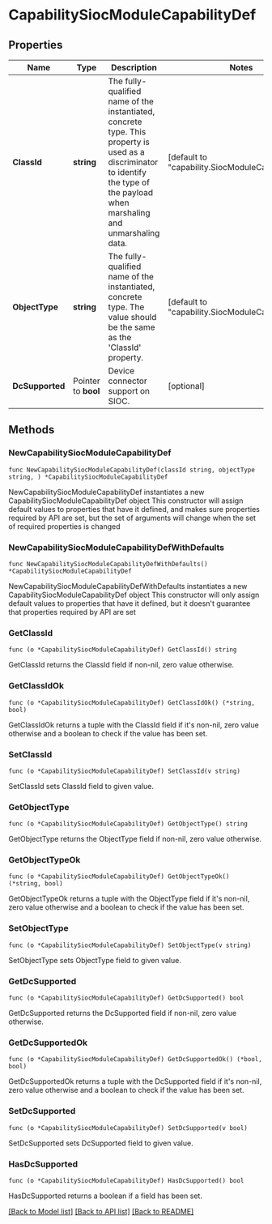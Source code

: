 # CapabilitySiocModuleCapabilityDef

## Properties

Name | Type | Description | Notes
------------ | ------------- | ------------- | -------------
**ClassId** | **string** | The fully-qualified name of the instantiated, concrete type. This property is used as a discriminator to identify the type of the payload when marshaling and unmarshaling data. | [default to "capability.SiocModuleCapabilityDef"]
**ObjectType** | **string** | The fully-qualified name of the instantiated, concrete type. The value should be the same as the &#39;ClassId&#39; property. | [default to "capability.SiocModuleCapabilityDef"]
**DcSupported** | Pointer to **bool** | Device connector support on SIOC. | [optional] 

## Methods

### NewCapabilitySiocModuleCapabilityDef

`func NewCapabilitySiocModuleCapabilityDef(classId string, objectType string, ) *CapabilitySiocModuleCapabilityDef`

NewCapabilitySiocModuleCapabilityDef instantiates a new CapabilitySiocModuleCapabilityDef object
This constructor will assign default values to properties that have it defined,
and makes sure properties required by API are set, but the set of arguments
will change when the set of required properties is changed

### NewCapabilitySiocModuleCapabilityDefWithDefaults

`func NewCapabilitySiocModuleCapabilityDefWithDefaults() *CapabilitySiocModuleCapabilityDef`

NewCapabilitySiocModuleCapabilityDefWithDefaults instantiates a new CapabilitySiocModuleCapabilityDef object
This constructor will only assign default values to properties that have it defined,
but it doesn't guarantee that properties required by API are set

### GetClassId

`func (o *CapabilitySiocModuleCapabilityDef) GetClassId() string`

GetClassId returns the ClassId field if non-nil, zero value otherwise.

### GetClassIdOk

`func (o *CapabilitySiocModuleCapabilityDef) GetClassIdOk() (*string, bool)`

GetClassIdOk returns a tuple with the ClassId field if it's non-nil, zero value otherwise
and a boolean to check if the value has been set.

### SetClassId

`func (o *CapabilitySiocModuleCapabilityDef) SetClassId(v string)`

SetClassId sets ClassId field to given value.


### GetObjectType

`func (o *CapabilitySiocModuleCapabilityDef) GetObjectType() string`

GetObjectType returns the ObjectType field if non-nil, zero value otherwise.

### GetObjectTypeOk

`func (o *CapabilitySiocModuleCapabilityDef) GetObjectTypeOk() (*string, bool)`

GetObjectTypeOk returns a tuple with the ObjectType field if it's non-nil, zero value otherwise
and a boolean to check if the value has been set.

### SetObjectType

`func (o *CapabilitySiocModuleCapabilityDef) SetObjectType(v string)`

SetObjectType sets ObjectType field to given value.


### GetDcSupported

`func (o *CapabilitySiocModuleCapabilityDef) GetDcSupported() bool`

GetDcSupported returns the DcSupported field if non-nil, zero value otherwise.

### GetDcSupportedOk

`func (o *CapabilitySiocModuleCapabilityDef) GetDcSupportedOk() (*bool, bool)`

GetDcSupportedOk returns a tuple with the DcSupported field if it's non-nil, zero value otherwise
and a boolean to check if the value has been set.

### SetDcSupported

`func (o *CapabilitySiocModuleCapabilityDef) SetDcSupported(v bool)`

SetDcSupported sets DcSupported field to given value.

### HasDcSupported

`func (o *CapabilitySiocModuleCapabilityDef) HasDcSupported() bool`

HasDcSupported returns a boolean if a field has been set.


[[Back to Model list]](../README.md#documentation-for-models) [[Back to API list]](../README.md#documentation-for-api-endpoints) [[Back to README]](../README.md)


